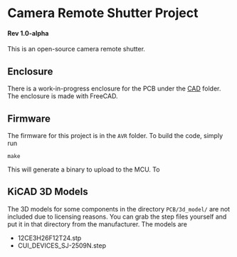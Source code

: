 # Camera Remote Shutter Project
#### Rev 1.0-alpha

This is an open-source camera remote shutter.

## Enclosure
There is a work-in-progress enclosure for the PCB under the [CAD](CAD) folder. The enclosure is made with FreeCAD.

## Firmware
The firmware for this project is in the `AVR` folder. To build the code, simply run

```
make
```

This will generate a binary to upload to the MCU. To

## KiCAD 3D Models
The 3D models for some components in the directory `PCB/3d_model/` are not included due to licensing reasons. You can grab the step files yourself and put it in that directory from the manufacturer. The models are
- 12CE3H26F12T24.stp
- CUI_DEVICES_SJ-2509N.step
